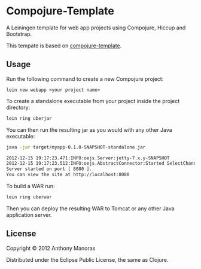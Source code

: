 # Compojure-Template

A Leiningen template for web app projects using Compojure, Hiccup and Bootstrap. 

This tempate is based on [compojure-template](https://github.com/yogthos/compojure-template). 

## Usage

Run the following command to create a new Compojure project:

    lein new webapp <your project name>

To create a standalone executable from your project inside the project directory:

```bash
lein ring uberjar
```

You can then run the resulting jar as you would with any other Java executable:

```bash
java -jar target/myapp-0.1.0-SNAPSHOT-standalone.jar

2012-12-15 19:17:23.471:INFO:oejs.Server:jetty-7.x.y-SNAPSHOT
2012-12-15 19:17:23.512:INFO:oejs.AbstractConnector:Started SelectChannelConnector@0.0.0.0:8080
Server started on port [ 8080 ].
You can view the site at http://localhost:8080
```

To build a WAR run:
```bash
lein ring uberwar
```
Then you can deploy the resulting WAR to Tomcat or any other Java application server.

## License

Copyright © 2012 Anthony Manoras

Distributed under the Eclipse Public License, the same as Clojure.
